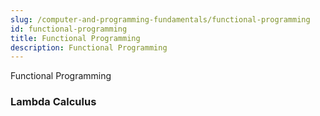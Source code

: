 ```yaml
---
slug: /computer-and-programming-fundamentals/functional-programming
id: functional-programming
title: Functional Programming
description: Functional Programming
---
```


Functional Programming

### Lambda Calculus
